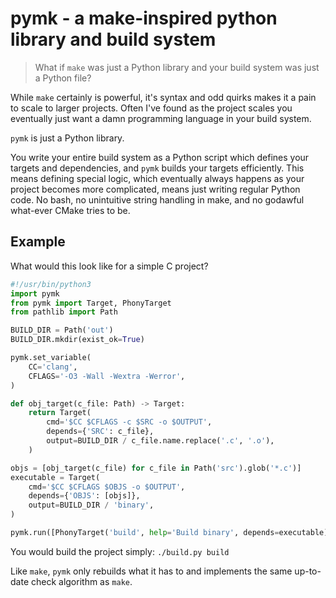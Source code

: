 # pymk - a make-inspired python library and build system
> What if `make` was just a Python library and your build system was just a Python file?

While `make` certainly is powerful, it's syntax and odd quirks makes it a pain to scale to larger projects. Often I've found as the project scales you eventually just want a damn programming language in your build system.

`pymk` is just a Python library.

You write your entire build system as a Python script which defines your targets and dependencies, and `pymk` builds your targets efficiently. This means defining special logic, which eventually always happens as your project becomes more complicated, means just writing regular Python code. No bash, no unintuitive string handling in make, and no godawful what-ever CMake tries to be.

## Example
What would this look like for a simple C project?

```python
#!/usr/bin/python3
import pymk
from pymk import Target, PhonyTarget
from pathlib import Path

BUILD_DIR = Path('out')
BUILD_DIR.mkdir(exist_ok=True)

pymk.set_variable(
    CC='clang',
    CFLAGS='-O3 -Wall -Wextra -Werror',
)

def obj_target(c_file: Path) -> Target:
    return Target(
        cmd='$CC $CFLAGS -c $SRC -o $OUTPUT',
        depends={'SRC': c_file},
        output=BUILD_DIR / c_file.name.replace('.c', '.o'),
    )

objs = [obj_target(c_file) for c_file in Path('src').glob('*.c')]
executable = Target(
    cmd='$CC $CFLAGS $OBJS -o $OUTPUT',
    depends={'OBJS': [objs]},
    output=BUILD_DIR / 'binary',
)

pymk.run([PhonyTarget('build', help='Build binary', depends=executable)])
```

You would build the project simply: `./build.py build`

Like `make`, `pymk` only rebuilds what it has to and implements the same up-to-date check algorithm as `make`.
